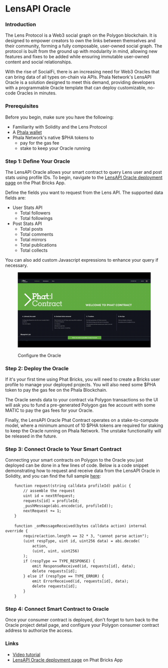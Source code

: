 # LensAPI Oracle

### Introduction

The Lens Protocol is a Web3 social graph on the Polygon blockchain. It is designed to empower creators to own the links between themselves and their community, forming a fully composable, user-owned social graph. The protocol is built from the ground up with modularity in mind, allowing new features and fixes to be added while ensuring immutable user-owned content and social relationships.

With the rise of SocialFi, there is an increasing need for Web3 Oracles that can bring data of all types on-chain via APIs. Phala Network's LensAPI Oracle is a solution designed to meet this demand, providing developers with a programmable Oracle template that can deploy customizable, no-code Oracles in minutes.

### Prerequisites

Before you begin, make sure you have the following:

* Familiarity with Solidity and the Lens Protocol
* A [Phala wallet](../../introduction/basic-guidance/README.md)
* Phala Network's native $PHA tokens to
  * pay for the gas fee
  * stake to keep your Oracle running

### Step 1: Define Your Oracle

The LensAPI Oracle allows your smart contract to query Lens user and post stats using profile IDs. To begin, navigate to the [LensAPI Oracle deployment page](https://bricks.phala.network/blueprint/lens-oracle/deployment) on the Phat Bricks App. &#x20;

Define the fields you want to request from the Lens API. The supported data fields are:

* User Stats API
  * Total followers
  * Total followings
* Post Stats API
  * Total posts
  * Total comments
  * Total mirrors
  * Total publications
  * Total collects

You can also add custom Javascript expressions to enhance your query if necessary. &#x20;

<figure><img src="../../.gitbook/assets/1_DLLIeuw8zXGV3I7pUtRL-g.gif" alt=""><figcaption><p>Configure the Oracle</p></figcaption></figure>

### Step 2: Deploy the Oracle

If it's your first time using Phat Bricks, you will need to create a Bricks user profile to manage your deployed projects. You will also need some $PHA token to pay the gas fee on the Phala Blockchain. &#x20;

The Oracle sends data to your contract via Polygon transactions so the UI will ask you to fund a pre-generated Polygon gas fee account with some MATIC to pay the gas fees for your Oracle.

Finally, the LensAPI Oracle Phat Contract operates on a stake-to-compute model, where a minimum amount of 10 $PHA tokens are required for staking to keep the Oracle running on Phala Network. The unstake functionality will be released in the future.

### Step 3: Connect Oracle to Your Smart Contract

Connecting your smart contracts on Polygon to the Oracle you just deployed can be done in a few lines of code. Below is a code snippet demonstrating how to request and receive data from the LensAPI Oracle in Solidity, and you can find the full sample [here](https://github.com/Phala-Network/phat-bricks/blob/master/evm/contracts/TestLensOracle.sol):

```solidity
    function request(string calldata profileId) public {
        // assemble the request
        uint id = nextRfequest;
        requests[id] = profileId;
        _pushMessage(abi.encode(id, profileId));
        nextRequest += 1;
    }

    function _onMessageReceived(bytes calldata action) internal override {
        require(action.length == 32 * 3, "cannot parse action");
        (uint respType, uint id, uint256 data) = abi.decode(
            action,
            (uint, uint, uint256)
        );
        if (respType == TYPE_RESPONSE) {
            emit ResponseReceived(id, requests[id], data);
            delete requests[id];
        } else if (respType == TYPE_ERROR) {
            emit ErrorReceived(id, requests[id], data);
            delete requests[id];
        }
    }
```

### Step 4: Connect Smart Contract to Oracle

Once your consumer contract is deployed, don't forget to turn back to the Oracle project detail page, and configure your Polygon consumer contract address to authorize the access.

### Links

* [Video tutorial](https://www.youtube.com/watch?v=C6kCpItmT6o)
* [LensAPI Oracle deployment page](https://bricks.phala.network/blueprint/lens-oracle/deployment) on Phat Bricks App
